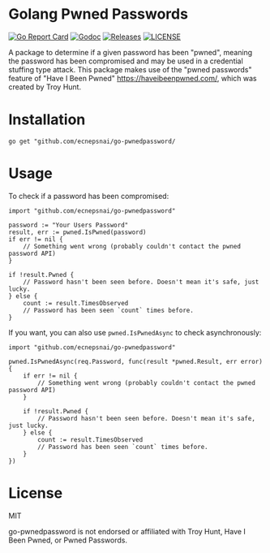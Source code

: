 # Golang Pwned Passwords

[![Go Report Card](https://goreportcard.com/badge/github.com/ecnepsnai/go-pwnedpassword?style=flat-square)](https://goreportcard.com/report/github.com/ecnepsnai/go-pwnedpassword)
[![Godoc](http://img.shields.io/badge/go-documentation-blue.svg?style=flat-square)](https://godoc.org/github.com/ecnepsnai/go-pwnedpassword)
[![Releases](https://img.shields.io/github/release/ecnepsnai/go-pwnedpassword/all.svg?style=flat-square)](https://github.com/ecnepsnai/go-pwnedpassword/releases)
[![LICENSE](https://img.shields.io/github/license/ecnepsnai/go-pwnedpassword.svg?style=flat-square)](https://github.com/ecnepsnai/go-pwnedpassword/blob/master/LICENSE)

A package to determine if a given password has been "pwned", meaning the password has been
compromised and may be used in a credential stuffing type attack. This package makes use of
the "pwned passwords" feature of "Have I Been Pwned"
https://haveibeenpwned.com/, which was created by Troy Hunt.

# Installation

```
go get "github.com/ecnepsnai/go-pwnedpassword/
```

# Usage

To check if a password has been compromised:

```golang
import "github.com/ecnepsnai/go-pwnedpassword"

password := "Your Users Password"
result, err := pwned.IsPwned(password)
if err != nil {
    // Something went wrong (probably couldn't contact the pwned password API)
}

if !result.Pwned {
    // Password hasn't been seen before. Doesn't mean it's safe, just lucky.
} else {
    count := result.TimesObserved
    // Password has been seen `count` times before.
}
```

If you want, you can also use `pwned.IsPwnedAsync` to check asynchronously:

```golang
import "github.com/ecnepsnai/go-pwnedpassword"

pwned.IsPwnedAsync(req.Password, func(result *pwned.Result, err error) {
    if err != nil {
        // Something went wrong (probably couldn't contact the pwned password API)
    }

    if !result.Pwned {
        // Password hasn't been seen before. Doesn't mean it's safe, just lucky.
    } else {
        count := result.TimesObserved
        // Password has been seen `count` times before.
    }
})
```

# License

MIT

go-pwnedpassword is not endorsed or affiliated with Troy Hunt, Have I Been Pwned, or Pwned Passwords.